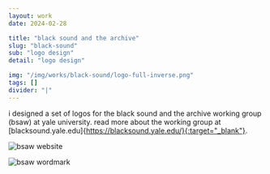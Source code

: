 ```yaml
---
layout: work
date: 2024-02-28

title: "black sound and the archive"
slug: "black-sound"
sub: "logo design"
detail: "logo design"

img: "/img/works/black-sound/logo-full-inverse.png"
tags: []
divider: "|"
---
```


i designed a set of logos for the black sound and the archive working group (bsaw) at yale university. read more about the working group at [blacksound.yale.edu]{https://blacksound.yale.edu/}{:target="_blank"}.

![bsaw website](/img/works/black-sound/bsaw-website.png)

![bsaw wordmark](BlackSound-Logo_Compact.png)
